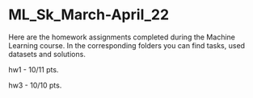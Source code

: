 # ML_Sk_March-April_22
Here are the homework assignments completed during the Machine Learning course.
In the corresponding folders you can find tasks, used datasets and solutions.

hw1 - 10/11 pts.

hw3 - 10/10 pts.
